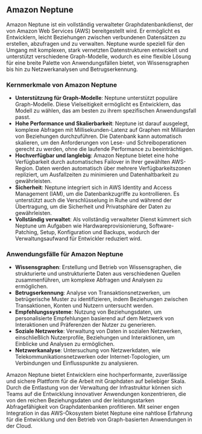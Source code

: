 ## Amazon Neptune

Amazon Neptune ist ein vollständig verwalteter Graphdatenbankdienst, der von Amazon Web Services (AWS) bereitgestellt wird. Er ermöglicht es Entwicklern, leicht Beziehungen zwischen verbundenen Datensätzen zu erstellen, abzufragen und zu verwalten. Neptune wurde speziell für den Umgang mit komplexen, stark vernetzten Datenstrukturen entwickelt und unterstützt verschiedene Graph-Modelle, wodurch es eine flexible Lösung für eine breite Palette von Anwendungsfällen bietet, von Wissensgraphen bis hin zu Netzwerkanalysen und Betrugserkennung.

### Kernmerkmale von Amazon Neptune

- **Unterstützung für Graph-Modelle**: Neptune unterstützt populäre Graph-Modelle. Diese Vielseitigkeit ermöglicht es Entwicklern, das Modell zu wählen, das am besten zu ihrem spezifischen Anwendungsfall passt.
- **Hohe Performance und Skalierbarkeit**: Neptune ist darauf ausgelegt, komplexe Abfragen mit Millisekunden-Latenz auf Graphen mit Milliarden von Beziehungen durchzuführen. Die Datenbank kann automatisch skalieren, um den Anforderungen von Lese- und Schreiboperationen gerecht zu werden, ohne die laufende Performance zu beeinträchtigen.
- **Hochverfügbar und langlebig**: Amazon Neptune bietet eine hohe Verfügbarkeit durch automatisches Failover in Ihrer gewählten AWS-Region. Daten werden automatisch über mehrere Verfügbarkeitszonen repliziert, um Ausfallzeiten zu minimieren und Datenhaltbarkeit zu gewährleisten.
- **Sicherheit**: Neptune integriert sich in AWS Identity and Access Management (IAM), um die Datenbankzugriffe zu kontrollieren. Es unterstützt auch die Verschlüsselung in Ruhe und während der Übertragung, um die Sicherheit und Privatsphäre der Daten zu gewährleisten.
- **Vollständig verwaltet**: Als vollständig verwalteter Dienst kümmert sich Neptune um Aufgaben wie Hardwareprovisionierung, Software-Patching, Setup, Konfiguration und Backups, wodurch der Verwaltungsaufwand für Entwickler reduziert wird.

### Anwendungsfälle für Amazon Neptune

- **Wissensgraphen**: Erstellung und Betrieb von Wissensgraphen, die strukturierte und unstrukturierte Daten aus verschiedenen Quellen zusammenführen, um komplexe Abfragen und Analysen zu ermöglichen.
- **Betrugserkennung**: Analyse von Transaktionsnetzwerken, um betrügerische Muster zu identifizieren, indem Beziehungen zwischen Transaktionen, Konten und Nutzern untersucht werden.
- **Empfehlungssysteme**: Nutzung von Beziehungsdaten, um personalisierte Empfehlungen basierend auf dem Netzwerk von Interaktionen und Präferenzen der Nutzer zu generieren.
- **Soziale Netzwerke**: Verwaltung von Daten in sozialen Netzwerken, einschließlich Nutzerprofile, Beziehungen und Interaktionen, um Einblicke und Analysen zu ermöglichen.
- **Netzwerkanalyse**: Untersuchung von Netzwerkdaten, wie Telekommunikationsnetzwerken oder Internet-Topologien, um Verbindungen und Einflusspunkte zu analysieren.

Amazon Neptune bietet Entwicklern eine hochperformante, zuverlässige und sichere Plattform für die Arbeit mit Graphdaten auf beliebiger Skala. Durch die Entlastung von der Verwaltung der Infrastruktur können sich Teams auf die Entwicklung innovativer Anwendungen konzentrieren, die von den reichen Beziehungsdaten und der leistungsstarken Abfragefähigkeit von Graphdatenbanken profitieren. Mit seiner engen Integration in das AWS-Ökosystem bietet Neptune eine nahtlose Erfahrung für die Entwicklung und den Betrieb von Graph-basierten Anwendungen in der Cloud.